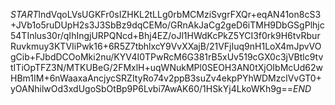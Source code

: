 $START$lndVqoLVsUGKFr0sIZHKL2tLLg0rbMCMziSvgrFXQr+eqAN41on8cS3+JVb1o5ruDUpH2s3J3SbBz9dqCEMo/GRnAkJaCg2geD6iTMH9DbGSgPlhjc54TInlus30r/qIhIngjURPQNcd+Bhj4EZ/oJl1HWdKcPkZ5YCI3f0rk9H6tvRburRuvkmuy3KTVIiPwk16+6R5Z7tbhlxcY9VvXXajB/21VFjIuq9nH1LoX4mJpvVOgCib+FJbdDCOoMki2nu/KYV4I0TPwRcM6G381rB5xUv519cGX0c3jVBtlc9tvtITiOpTFZ3N/MTKUBeG/2FMxlH+uqWNukMPl0SEOH3AN0tXjOIbMcUd62wHBm1IM+6nWaaxaAncjycSRZItyRo74v2ppB3suZv4ekpPYhWDMzclVvGT0+yOANhilwOd3xdUgoSbOtBp9P6Lvbi7AwAK60/1HSkYj4LkoWKh9g==$END$